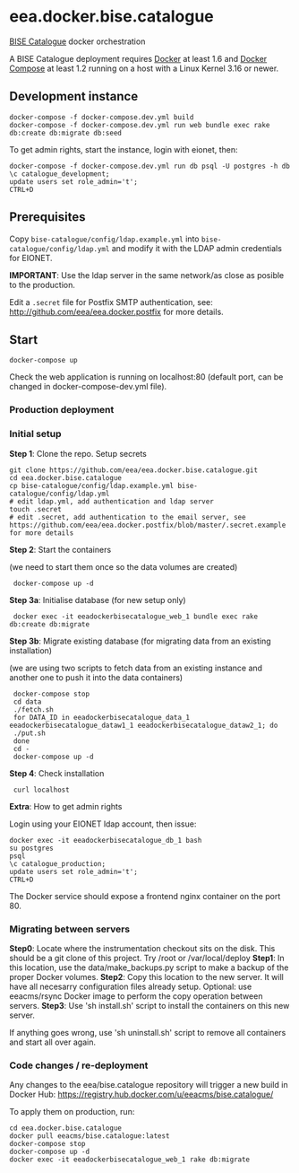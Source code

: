 # eea.docker.bise.catalogue

[BISE Catalogue](https://github.com/eea/bise.catalogue) docker orchestration

A BISE Catalogue deployment requires [Docker](https://docs.docker.com/installation/) at least 1.6 and [Docker Compose](https://docs.docker.com/compose/install/) at least 1.2 running on a host with a Linux Kernel 3.16 or newer.

## Development instance

    docker-compose -f docker-compose.dev.yml build
    docker-compose -f docker-compose.dev.yml run web bundle exec rake db:create db:migrate db:seed

To get admin rights, start the instance, login with eionet, then:

    docker-compose -f docker-compose.dev.yml run db psql -U postgres -h db
    \c catalogue_development;
    update users set role_admin='t';
    CTRL+D

## Prerequisites

Copy `bise-catalogue/config/ldap.example.yml` into `bise-catalogue/config/ldap.yml` and modify it
with the LDAP admin credentials for EIONET.

**IMPORTANT**: Use the ldap server in the same network/as close as posible to the production.

Edit a `.secret` file for Postfix SMTP authentication, see: http://github.com/eea/eea.docker.postfix for more details.

## Start

    docker-compose up
    
Check the web application is running on localhost:80 (default port, can be changed in docker-compose-dev.yml file).

### Production deployment 

### Initial setup
**Step 1**: Clone the repo. Setup secrets

    git clone https://github.com/eea/eea.docker.bise.catalogue.git
    cd eea.docker.bise.catalogue
    cp bise-catalogue/config/ldap.example.yml bise-catalogue/config/ldap.yml
    # edit ldap.yml, add authentication and ldap server
    touch .secret
    # edit .secret, add authentication to the email server, see https://github.com/eea/eea.docker.postfix/blob/master/.secret.example for more details

**Step 2**: Start the containers

(we need to start them once so the data volumes are created)

     docker-compose up -d

**Step 3a**: Initialise database (for new setup only)

     docker exec -it eeadockerbisecatalogue_web_1 bundle exec rake db:create db:migrate

**Step 3b**: Migrate existing database (for migrating data from an existing installation)

(we are using two scripts to fetch data from an existing instance and another one to push it into the data containers)

     docker-compose stop
     cd data
     ./fetch.sh
     for DATA_ID in eeadockerbisecatalogue_data_1 eeadockerbisecatalogue_dataw1_1 eeadockerbisecatalogue_dataw2_1; do
     ./put.sh
     done
     cd -
     docker-compose up -d

**Step 4**: Check installation
   
     curl localhost
     
**Extra**: How to get admin rights

Login using your EIONET ldap account, then issue:

    docker exec -it eeadockerbisecatalogue_db_1 bash
    su postgres
    psql
    \c catalogue_production;
    update users set role_admin='t';
    CTRL+D

The Docker service should expose a frontend nginx container on the port 80.

### Migrating between servers

**Step0**: Locate where the instrumentation checkout sits on the disk. This should be a git clone of this project. Try /root or /var/local/deploy
**Step1**: In this location, use the data/make_backups.py script to make a backup of the proper Docker volumes.
**Step2**: Copy this location to the new server. It will have all necesarry configuration files already setup. Optional: use eeacms/rsync Docker image to perform the copy operation between servers.
**Step3**: Use 'sh install.sh' script to install the containers on this new server.

If anything goes wrong, use 'sh uninstall.sh' script to remove all containers and start all over again.


### Code changes / re-deployment

Any changes to the eea/bise.catalogue repository will trigger a new build in Docker Hub: https://registry.hub.docker.com/u/eeacms/bise.catalogue/

To apply them on production, run:

    cd eea.docker.bise.catalogue
    docker pull eeacms/bise.catalogue:latest
    docker-compose stop
    docker-compose up -d
    docker exec -it eeadockerbisecatalogue_web_1 rake db:migrate
